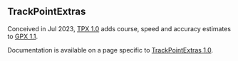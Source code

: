 ## TrackPointExtras

Conceived in Jul 2023, [TPX 1.0](../../tpx10.xsd) adds course, speed and accuracy estimates to [GPX 1.1](https://www.topografix.com/GPX/1/1/gpx.xsd).

Documentation is available on a page specific to [TrackPointExtras 1.0](0/README.md).
